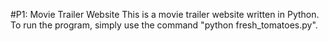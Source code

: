 #P1: Movie Trailer Website
This is a movie trailer website written in Python. To run the program, simply use the command "python fresh_tomatoes.py".
